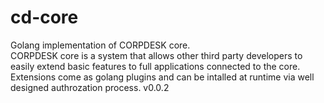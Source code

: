 # cd-core
Golang implementation of CORPDESK core.  
CORPDESK core is a system that allows other third party developers to easily extend basic features to full applications connected to the core.
Extensions come as golang plugins and can be intalled at runtime via well designed authrozation process.
v0.0.2

